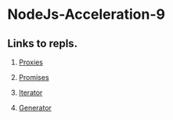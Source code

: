 # NodeJs-Acceleration-9

## Links to repls.

1) [Proxies](https://repl.it/@king_tomiiide/Proxy-Javascript)

2) [Promises](https://repl.it/@king_tomiiide/Promises)

3) [Iterator](https://repl.it/@Oluwakemi/IteratorSample)

4) [Generator](https://repl.it/@Oluwakemi/generatorSample)



